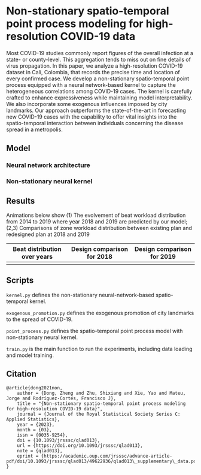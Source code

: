# Non-stationary spatio-temporal point process modeling for high-resolution COVID-19 data

Most COVID-19 studies commonly report figures of the overall infection at a state- or county-level. This aggregation tends to miss out on fine details of virus propagation. In this paper, we analyze a high-resolution COVID-19 dataset in Cali, Colombia, that records the precise time and location of every confirmed case. We develop a non-stationary spatio-temporal point process equipped with a neural network-based kernel to capture the heterogeneous correlations among COVID-19 cases. The kernel is carefully crafted to enhance expressiveness while maintaining model interpretability. We also incorporate some exogenous influences imposed by city landmarks. Our approach outperforms the state-of-the-art in forecasting new COVID-19 cases with the capability to offer vital insights into the spatio-temporal interaction between individuals concerning the disease spread in a metropolis.


## Model

### Neural network architecture


### Non-stationary neural kernel



## Results

Animations below show (1) The evolvement of beat workload distribution from 2014 to 2019 where year 2018 and 2019 are predicted by our model; (2,3) Comparisons of zone workload distribution between existing plan and redesigned plan at 2018 and 2019

Beat distribution over years     | Design comparison for 2018    | Design comparison for 2019
:----------------------------:|:----------------------------:|:----------------------------:
![]()  |  ![]() | ![]()



## Scripts

`kernel.py` defines the non-stationary neural-network-based spatio-temporal kernel.

`exogenous_promotion.py` defines the exogenous promotion of city landmarks to the spread of COVID-19.

`point_process.py` defines the spatio-temporal point process model with non-stationary neural kernel.

`train.py` is the main function to run the experiments, including data loading and model training.


## Citation
```
@article{dong2021non,
    author = {Dong, Zheng and Zhu, Shixiang and Xie, Yao and Mateu, Jorge and Rodríguez-Cortés, Francisco J},
    title = "{Non-stationary spatio-temporal point process modeling for high-resolution COVID-19 data}",
    journal = {Journal of the Royal Statistical Society Series C: Applied Statistics},
    year = {2023},
    month = {03},
    issn = {0035-9254},
    doi = {10.1093/jrsssc/qlad013},
    url = {https://doi.org/10.1093/jrsssc/qlad013},
    note = {qlad013},
    eprint = {https://academic.oup.com/jrsssc/advance-article-pdf/doi/10.1093/jrsssc/qlad013/49622936/qlad013\_supplementary\_data.pdf},
}
```
